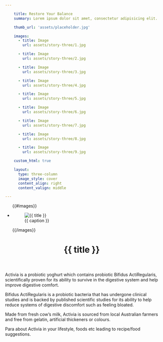 ```yaml
---

    title: Restore Your Balance
    summary: Lorem ipsum dolor sit amet, consectetur adipisicing elit. Quasi fugit quae, reiciendis ut amet voluptatem, vero temporibus sequi fuga quia provident. Atque error rerum, maxime doloribus laboriosam! Quo, quaerat. Deserunt!

    thumb_url: 'assets/placeholder.jpg'

    images:
      - title: Image
        url: assets/story-three/1.jpg

      - title: Image
        url: assets/story-three/2.jpg

      - title: Image
        url: assets/story-three/3.jpg

      - title: Image
        url: assets/story-three/4.jpg

      - title: Image
        url: assets/story-three/5.jpg

      - title: Image
        url: assets/story-three/6.jpg

      - title: Image
        url: assets/story-three/7.jpg

      - title: Image
        url: assets/story-three/8.jpg

      - title: Image
        url: assets/story-three/9.jpg

    custom_html: true

    layout:
      type: three-column
      image_style: cover
      content_align: right
      content_valign: middle

---
```


<div class="cover col x8">
  <ul class="polaroids">
  {{#images}}
    <li class="polaroid-wrap">
      <figure class="polaroid">
        <img src="{{ url }}" alt="{{ title }}" title="{{ title }}">
        <figcaption>{{ caption }}</figcaption>
      </figure>
    </li>
  {{/images}}
  </ul>
</div>

<div class="content col x4">
  <header>
    <h1>{{ title }}</h1>
  </header>
  <div class="body">
    <p>Activia is a probiotic yoghurt which contains probiotic Bifidus ActiRegularis, scientifically proven for its ability to survive in the digestive system and help improve digestive comfort.</p>
    <p>Bifidus ActiRegularis is a probiotic bacteria that has undergone clinical studies and is backed by published scientific studies for its ability to help reduce systems of digestive discomfort such as feeling bloated.</p>
    <p>Made from fresh cow’s milk, Activia is sourced from local Australian farmers and free from gelatin, artificial thickeners or colours.</p>
    <p>Para about Activia in your lifestyle, foods etc leading to recipe/food suggestions.</p>
  </div>
</div>
